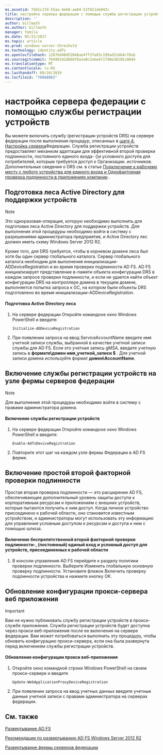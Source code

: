```yaml
---
ms.assetid: fdd1c1fd-55aa-4eb8-ae84-53f811de042c
title: настройка сервера федерации с помощью службы регистрации устройств
description: ''
author: billmath
ms.author: billmath
manager: femila
ms.date: 05/31/2017
ms.topic: article
ms.prod: windows-server-threshold
ms.technology: identity-adfs
ms.openlocfilehash: 12676d40d52046ae4ff2fe83c199ad21db4cf8ab
ms.sourcegitcommit: f6490192d686f0a1e0c2ebe471f98e30105c0844
ms.translationtype: MT
ms.contentlocale: ru-RU
ms.lasthandoff: 09/10/2019
ms.locfileid: "70868083"
---
```

# <a name="configure-a-federation-server-with-device-registration-service"></a>настройка сервера федерации с помощью службы регистрации устройств

Вы можете включить службу \(регистрации устройств DRS\) на сервере федерации после выполнения процедур, описанных в [шаге 4. Настройка сервера](https://technet.microsoft.com/library/dn303424.aspx)Федерации. Служба регистрации устройств предоставляет механизм адаптации для эффективной второй проверки подлинности, постоянного единого входа\- \(\)и условного доступа для потребителей, которым требуется доступ к Организации. источников. Дополнительные сведения о DRS см. в статье [Подключение к рабочему месту с любого устройства для единого входа и Однофакторная проверка подлинности в приложениях компании](../../ad-fs/operations/Join-to-Workplace-from-Any-Device-for-SSO-and-Seamless-Second-Factor-Authentication-Across-Company-Applications.md) .  
  
## <a name="prepare-your-active-directory-forest-to-support-devices"></a>Подготовка леса Active Directory для поддержки устройств  
  
> [!NOTE]  
> Это одноразовая\-операция, которую необходимо выполнить для подготовки леса Active Directory для поддержки устройств. Для выполнения этой процедуры необходимо войти в систему с разрешениями администратора предприятия, и Active Directory лес должен иметь схему Windows Server 2012 R2.  
>   
> Кроме того, для DRS требуется, чтобы в корневом домене леса был хотя бы один сервер глобального каталога. Сервер глобального каталога необходим для выполнения инициализации\-ADDeviceRegistration и во время проверки подлинности AD FS. AD FS инициализирует представление в\-памяти объекта конфигурации DRS в каждом запросе проверки подлинности, и если не удается найти объект конфигурации DRS на контроллере домена в текущем домене, выполняется попытка запроса к GC, на котором были объекты DRS подготовлено во время инициализации\-ADDeviceRegistration.  
  
#### <a name="to-prepare-the-active-directory-forest"></a>Подготовка Active Directory леса  
  
1.  На сервере федерации Откройте командное окно Windows PowerShell и введите:  
  
    ```  
    Initialize-ADDeviceRegistration  
    ```  
  
2.  При появлении запроса на ввод ServiceAccountName введите имя учетной записи службы, выбранной в качестве учетной записи службы для AD FS.  Если это учетная запись gMSA, введите учетную запись в **формате\\домен имя_учетной_записи $** . Для учетной записи домена используйте формат **домен\\AccountName**.  
  
## <a name="enable-device-registration-service-on-a-federation-server-farm-node"></a>Включение службы регистрации устройств на узле фермы серверов федерации  
  
> [!NOTE]  
> Для выполнения этой процедуры необходимо войти в систему с правами администратора домена.  
  
#### <a name="to-enable-device-registration-service"></a>Включение службы регистрации устройств  
  
1.  На сервере федерации Откройте командное окно Windows PowerShell и введите:  
  
    ```  
    Enable-AdfsDeviceRegistration  
    ```  
  
2.  Повторите этот шаг на каждом узле фермы Федерации в AD FS ферме.  
  
## <a name="enable-seamless-second-factor-authentication"></a>Включение простой второй факторной проверки подлинности  
Простая вторая проверка подлинности — это расширение AD FS, обеспечивающее дополнительный уровень защиты доступа к корпоративным ресурсам и приложениям с внешних устройств, которые пытаются получить к ним доступ. Когда личное устройство присоединено к рабочей области, оно становится известным устройством, и администраторы могут использовать эту информацию для управления условным доступом к ресурсам и доступа к ним с помощью шлюза.  
  
#### <a name="to-enable-seamless-second-factor-authentication-persistent-single-sign-on-sso-and-conditional-access-for-workplace-joined-devices"></a>Включение беспрепятственной второй факторной проверки подлинности\-, \(постоянный\) единый вход и условный доступ для устройств, присоединенных к рабочей области  
  
1.  В консоли управления AD FS перейдите к разделу политики проверки подлинности. Выберите Изменить глобальную основную проверку подлинности. Установите флажок Включить проверку подлинности устройства и нажмите кнопку ОК.  
  
## <a name="update-the-web-application-proxy-configuration"></a>Обновление конфигурации прокси-сервера веб приложения  
  
> [!IMPORTANT]  
> Вам не нужно публиковать службу регистрации устройств в прокси-службе приложения.  Служба регистрации устройств будет доступна через прокси веб-приложения после ее включения на сервере федерации.  Вам может потребоваться выполнить эту процедуру, чтобы обновить конфигурацию прокси-сервера, если она была развернута перед включением службы регистрации устройств.  
  
#### <a name="to-update-the-web-application-proxy-configuration"></a>Обновление конфигурации прокси веб-приложения  
  
1.  Откройте окно командной строки Windows PowerShell на своем прокси-сервере и введите  
  
    ```  
    Update-WebApplicationProxyDeviceRegistration  
    ```  
  
2.  При появлении запроса на ввод учетных данных введите учетные данные учетной записи с правами администратора на серверах федерации.  
  
## <a name="see-also"></a>См. также 

[Развертывание AD FS](../../ad-fs/AD-FS-Deployment.md)  

[Рекомендации по развертыванию AD FS Windows Server 2012 R2](../../ad-fs/deployment/Windows-Server-2012-R2-AD-FS-Deployment-Guide.md)  
 
[Развертывание фермы серверов федерации](../../ad-fs/deployment/Deploying-a-Federation-Server-Farm.md)  
  

